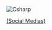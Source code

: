 ![Csharp](https://github.com/Traslox/Traslox/assets/107253054/bd4d7630-2e4e-4b0f-a21e-065b40e287a1)

[(Social Medias)](https://linktr.ee/Traslox)



<!---
Traslox/Traslox is a ✨ special ✨ repository because its `README.md` (this file) appears on your GitHub profile.
You can click the Preview link to take a look at your changes.
--->
